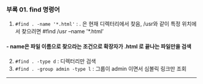 ### 부록 01. find 명령어

1. `#find . -name '*.html'` :  . 은 현재 디렉터리에서 찾음, /usr와 같이 특정 위치에서 찾으려면 #find /usr –name '*.html’ 
#### - name은 파일 이름으로 찾으라는 조건으로 확장자가 .html 로 끝나는 파일만을 검색
2. `#find . -type d` : 디렉터리만 검색
3. `#find . -group admin -type l` : 그룹이 admin 이면서 심볼릭 링크만 조회

<hr/>
